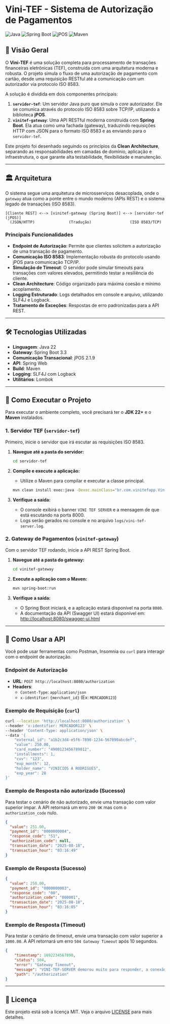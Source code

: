# Vini-TEF - Sistema de Autorização de Pagamentos

![Java](https://img.shields.io/badge/Java-22-blue.svg)
![Spring Boot](https://img.shields.io/badge/Spring%20Boot-3.3.x-brightgreen.svg)
![jPOS](https://img.shields.io/badge/jPOS-2.1.9-orange.svg)
![Maven](https://img.shields.io/badge/Maven-4.0.0-red.svg)

## 📖 Visão Geral

O **Vini-TEF** é uma solução completa para processamento de transações financeiras eletrônicas (TEF), construída com uma arquitetura moderna e robusta. O projeto simula o fluxo de uma autorização de pagamento com cartão, desde uma requisição RESTful até a comunicação com um autorizador via protocolo ISO 8583.

A solução é dividida em dois componentes principais:
1.  **`servidor-tef`**: Um servidor Java puro que simula o _core_ autorizador. Ele se comunica através do protocolo ISO 8583 sobre TCP/IP, utilizando a biblioteca **jPOS**.
2.  **`vinitef-gateway`**: Uma API RESTful moderna construída com **Spring Boot**. Ela atua como uma fachada (gateway), traduzindo requisições HTTP com JSON para o formato ISO 8583 e as enviando para o `servidor-tef`.

Este projeto foi desenhado seguindo os princípios da **Clean Architecture**, separando as responsabilidades em camadas de domínio, aplicação e infraestrutura, o que garante alta testabilidade, flexibilidade e manutenção.

---

## 🏛️ Arquitetura

O sistema segue uma arquitetura de microsserviços desacoplada, onde o `gateway` atua como a ponte entre o mundo moderno (APIs REST) e o sistema legado de transações (ISO 8583).

```
[Cliente REST] <--> [vinitef-gateway (Spring Boot)] <--> [servidor-tef (jPOS)]
  (JSON/HTTP)               (Tradução)                 (ISO 8583/TCP)
```

### Principais Funcionalidades

* **Endpoint de Autorização**: Permite que clientes solicitem a autorização de uma transação de pagamento.
* **Comunicação ISO 8583**: Implementação robusta do protocolo usando jPOS para comunicação TCP/IP.
* **Simulação de Timeout**: O servidor pode simular timeouts para transações com valores elevados, permitindo testar a resiliência do cliente.
* **Clean Architecture**: Código organizado para máxima coesão e mínimo acoplamento.
* **Logging Estruturado**: Logs detalhados em console e arquivo, utilizando SLF4J e Logback.
* **Tratamento de Exceções**: Respostas de erro padronizadas para a API REST.

---

## 🛠️ Tecnologias Utilizadas

* **Linguagem**: Java 22
* **Gateway**: Spring Boot 3.3
* **Comunicação Transacional**: jPOS 2.1.9
* **API**: Spring Web
* **Build**: Maven
* **Logging**: SLF4J com Logback
* **Utilitários**: Lombok

---

## 🚀 Como Executar o Projeto

Para executar o ambiente completo, você precisará ter o **JDK 22+** e o **Maven** instalados.

### 1. Servidor TEF (`servidor-tef`)

Primeiro, inicie o servidor que irá escutar as requisições ISO 8583.

1.  **Navegue até a pasta do servidor:**
    ```bash
    cd servidor-tef
    ```

2.  **Compile e execute a aplicação:**
    * Utilize o Maven para compilar e executar a classe principal.
    ```bash
    mvn clean install exec:java -Dexec.mainClass="br.com.vinitefapp.ViniTEFMain"
    ```

3.  **Verifique a saída:**
    * O console exibirá o banner `VINI TEF SERVER` e a mensagem de que está escutando na porta 8000.
    * Logs serão gerados no console e no arquivo `logs/vini-tef-server.log`.

### 2. Gateway de Pagamentos (`vinitef-gateway`)

Com o servidor TEF rodando, inicie a API REST Spring Boot.

1.  **Navegue até a pasta do gateway:**
    ```bash
    cd vinitef-gateway
    ```

2.  **Execute a aplicação com o Maven:**
    ```bash
    mvn spring-boot:run
    ```

3.  **Verifique a saída:**
    * O Spring Boot iniciará, e a aplicação estará disponível na porta `8080`.
    * A documentação da API (Swagger UI) estará disponível em: [http://localhost:8080/swagger-ui.html](http://localhost:8080/swagger-ui.html)

---

## 🧪 Como Usar a API

Você pode usar ferramentas como Postman, Insomnia ou `curl` para interagir com o endpoint de autorização.

### Endpoint de Autorização

* **URL**: `POST http://localhost:8080/authorization`
* **Headers**:
    * `Content-Type`: `application/json`
    * `x-identifier`: `{merchant_id}` (Ex: `MERCADOR123`)

### Exemplo de Requisição (`curl`)

```bash
curl --location 'http://localhost:8080/authorization' \
--header 'x-identifier: MERCADOR123' \
--header 'Content-Type: application/json' \
--data '{
    "external_id": "a1b2c3d4-e5f6-7890-1234-567890abcdef",
    "value": 250.00,
    "card_number": "4900123456789012",
    "installments": 1,
    "cvv": "123",
    "exp_month": 12,
    "holder_name": "VINICIOS A RODRIGUES",
    "exp_year": 28
}'
```

### Exemplo de Resposta não autorizado (Sucesso)

Para testar o cenário de não autorizado, envie uma transação com valor superior ímpar. A API retornará um erro `200 OK` mas com o `authorization_code` nulo.

```json
{
  "value": 251.00,
  "payment_id": "0000000004",
  "response_code": "51",
  "authorization_code": null,
  "transaction_date": "2025-08-18",
  "transaction_hour": "03:16:49"
}
```

### Exemplo de Resposta (Sucesso)

```json
{
  "value": 250.00,
  "payment_id": "0000000003",
  "response_code": "00",
  "authorization_code": "000001",
  "transaction_date": "2025-08-18",
  "transaction_hour": "03:16:05"
}
```

### Exemplo de Resposta (Timeout)

Para testar o cenário de timeout, envie uma transação com valor superior a `1000.00`. A API retornará um erro `504 Gateway Timeout` após 10 segundos.

```json
{
    "timestamp": 1692234567890,
    "status": 504,
    "error": "Gateway Timeout",
    "message": "VINI-TEF-SERVER demorou muito para responder, a conexão foi encerrada",
    "path": "/authorization"
}
```

---

## 📝 Licença

Este projeto está sob a licença MIT. Veja o arquivo [LICENSE](LICENSE) para mais detalhes.